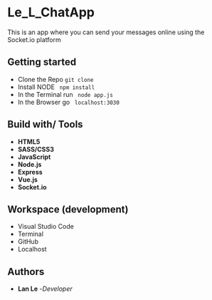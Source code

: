 # Le_L_ChatApp

This is an app where you can send your messages online using the Socket.io platform


## Getting started
* Clone the Repo ```git clone```
* Install NODE ``` npm install```
* In the Terminal run ``` node app.js```
* In the Browser go ``` localhost:3030```


## Build with/ Tools
* **HTML5**
* **SASS/CSS3**
* **JavaScript**
* **Node.js**
* **Express**
* **Vue.js**
* **Socket.io**


## Workspace (development)
* Visual Studio Code
* Terminal
* GitHub
* Localhost


## Authors
* **Lan Le** -*Developer*


